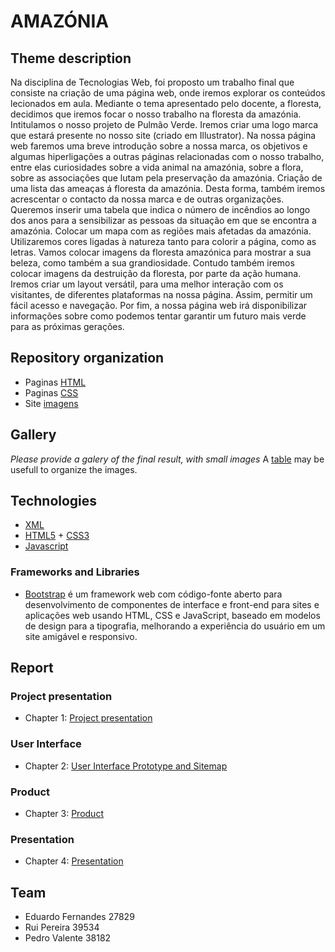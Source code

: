 # AMAZÓNIA 



## Theme description

Na disciplina de Tecnologias Web, foi proposto um trabalho final que consiste na criação de uma página web, onde iremos explorar os conteúdos lecionados em aula. Mediante o tema apresentado pelo docente, a floresta, decidimos que iremos focar o nosso trabalho na floresta da amazónia. Intitulamos o nosso projeto de Pulmão Verde. Iremos criar uma logo marca que estará presente no nosso site (criado em Illustrator). Na nossa página web faremos uma breve introdução sobre a nossa marca, os objetivos e algumas hiperligações a outras páginas relacionadas com o nosso trabalho, entre elas curiosidades sobre a vida animal na amazónia, sobre a flora, sobre as associações que lutam pela preservação da amazónia. Criação de uma lista das ameaças á floresta da amazónia. Desta forma, também iremos acrescentar o contacto da nossa marca e de outras organizações. Queremos inserir uma tabela que indica o número de incêndios ao longo dos anos para a sensibilizar as pessoas da situação em que se encontra a amazónia. Colocar um mapa com as regiões mais afetadas da amazónia. Utilizaremos cores ligadas à natureza tanto para colorir a página, como as letras. Vamos colocar imagens da floresta amazónica para mostrar a sua beleza, como também a sua grandiosidade. Contudo também iremos colocar imagens da destruição da floresta, por parte da ação humana. Iremos criar um layout versátil, para uma melhor interação com os visitantes, de diferentes plataformas na nossa página. Assim, permitir um fácil acesso e navegação. Por fim, a nossa página web irá disponibilizar informações sobre como podemos tentar garantir um futuro mais verde para as próximas gerações.

## Repository organization

* Paginas [HTML](https://github.com/tcm21-tw-g04/tcm-tw-g04/tree/main/1_Fase)
* Paginas [CSS](https://github.com/tcm21-tw-g04/tcm-tw-g04/tree/main/1_Fase/estilo)
* Site [imagens](https://github.com/tcm21-tw-g04/tcm-tw-g04/tree/main/1_Fase/imagens)

## Gallery

_Please provide a galery of the final result, with small images_
A [table](https://www.markdownguide.org/extended-syntax/#tables) may be usefull to organize the images.

## Technologies


* [XML](https://pt.wikipedia.org/wiki/XML)
* [HTML5](https://en.wikipedia.org/wiki/HTML5) + [CSS3](https://pt.wikipedia.org/wiki/CSS3)
* [Javascript](https://en.wikipedia.org/wiki/JavaScript)


### Frameworks and Libraries

* [Bootstrap](https://pt.wikipedia.org/wiki/Bootstrap_(framework_front-end)) é um framework web com código-fonte aberto para desenvolvimento de componentes de interface e front-end para sites e aplicações web usando HTML, CSS e JavaScript, baseado em modelos de design para a tipografia, melhorando a experiência do usuário em um site amigável e responsivo.

## Report

### Project presentation
* Chapter 1: [Project presentation](https://github.com/tcm21-tw-g04/tcm-tw-g04/blob/main/Doc/C1.md)
### User Interface 
* Chapter 2: [User Interface Prototype and Sitemap](https://github.com/tcm21-tw-g04/tcm-tw-g04/blob/main/Doc/C2.md)
### Product
* Chapter 3: [Product](https://github.com/tcm21-tw-g04/tcm-tw-g04/blob/main/Doc/C3.md)
### Presentation
* Chapter 4: [Presentation](https://github.com/tcm21-tw-g04/tcm-tw-g04/blob/main/Doc/C4.md)

## Team

* Eduardo Fernandes 27829
* Rui Pereira 39534
* Pedro Valente 38182
